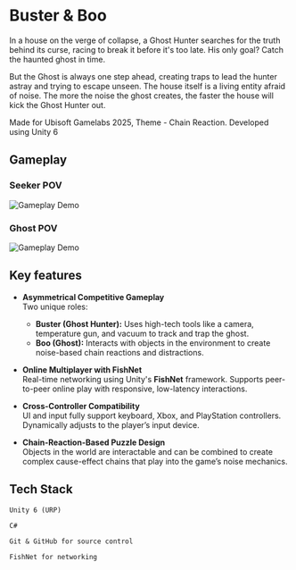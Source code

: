 # Buster & Boo
In a house on the verge of collapse, a Ghost Hunter searches for the truth behind its curse, racing to break it before it's too late. His only goal? 
Catch the haunted ghost in time. 

But the Ghost is always one step ahead, creating traps to lead the hunter astray and trying to escape unseen. The house itself is a living entity afraid of noise. The more the noise the ghost creates, the faster the house will kick the Ghost Hunter out. 

Made for Ubisoft Gamelabs 2025, Theme - Chain Reaction.
Developed using Unity 6

## Gameplay 
### Seeker POV
![Gameplay Demo](media/BB_Gameplay_Seeker-ezgif.com-video-to-gif-converter.gif)

### Ghost POV
![Gameplay Demo](media/BB_Gameplay_Ghost-ezgif.com-video-to-gif-converter.gif)

## Key features 

- **Asymmetrical Competitive Gameplay**  
  Two unique roles:
  - **Buster (Ghost Hunter):** Uses high-tech tools like a camera, temperature gun, and vacuum to track and trap the ghost.
  - **Boo (Ghost):** Interacts with objects in the environment to create noise-based chain reactions and distractions.

- **Online Multiplayer with FishNet**  
  Real-time networking using Unity's **FishNet** framework. Supports peer-to-peer online play with responsive, low-latency interactions.

- **Cross-Controller Compatibility**  
  UI and input fully support keyboard, Xbox, and PlayStation controllers. Dynamically adjusts to the player’s input device.

- **Chain-Reaction-Based Puzzle Design**  
  Objects in the world are interactable and can be combined to create complex cause-effect chains that play into the game’s noise mechanics.

## Tech Stack
    Unity 6 (URP)

    C#

    Git & GitHub for source control

    FishNet for networking 
